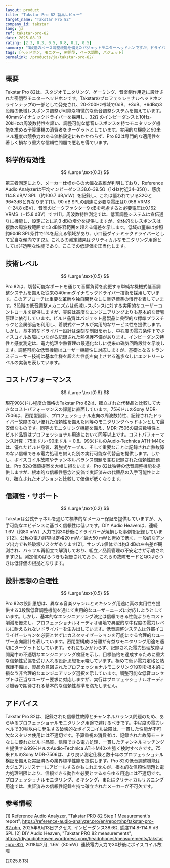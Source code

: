```yaml
---
layout: product
title: "Takstar Pro 82 製品レビュー"
target_name: "Takstar Pro 82"
company_id: takstar
lang: ja
ref: takstar-pro-82
date: 2025-08-13
rating: [2.3, 0.3, 0.5, 0.8, 0.2, 0.5]
summary: "3段階のベース調整機能を備えたバジェットモニターヘッドホンですが、ドライバー故障やチャンネルバランス問題など深刻な信頼性の問題で評価が損なわれています。"
tags: [ヘッドホン, モニター, 密閉型, ベース調整, バジェット]
permalink: /products/ja/takstar-pro-82/
---
```


## 概要

Takstar Pro 82は、スタジオモニタリング、ゲーミング、音楽制作用途に設計された密閉型モニターヘッドホンです。Takstarのプロフェッショナルヘッドホンラインナップの一部として発売され、20-200Hz帯域で0dB、+3dB、+6dBの3段階の低域レスポンス調整が可能な特徴的な低音調整システムを備えています。40mmダイナミックドライバーを採用し、32Ω のインピーダンスと10Hz-20kHzの周波数特性を謳い、調整可能な低音レスポンスを持つモニタリング機能を求める予算重視の消費者をターゲットとしています。実用的な機能と90米ドル程度の競争力のある価格設定にもかかわらず、Pro 82は専門的な適用性を著しく損なう重大な信頼性問題で悪名を得ています。

## 科学的有効性

$$ \Large \text{0.3} $$

第三者測定により、メーカー仕様からの大幅な乖離が判明しており、Reference Audio Analyzerは平均インピーダンス38.6–39.5Ω（1kHz付近34–35Ω）、感度114.8 dB/V SPL（約100.7 dB/mW）を記録し、これは謳われている32Ωと96±3dBと異なります[1]。90 dB SPLの到達に必要な電圧は0.058 VRMS（−24.8 dBV）、音楽のピークファクター9 dBを考慮すると必要電圧は0.162 VRMS（−15.8 dBV）です[1]。周波数特性測定では、低音調整システムは宣伝通りに機能し、設定ごとに約3 dBの増分を提供しますが、全体的なレスポンスは複数の周波数範囲で±3 dB許容範囲を超える偏差を示します。低域の歪率は参照約90dB SPL条件で1%を超える領域があり、小口径ダイナミックドライバーとして妥当な傾向です[2]。これらの測定結果はクリティカルなモニタリング用途としては非透明な性能であり、ここでの低評価を正当化します。

## 技術レベル

$$ \Large \text{0.5} $$

Pro 82は、切替可能なポートを通じて音響負荷を変更する単純な機械式低音調整システムを備えた従来の40mmダイナミックドライバー技術を採用しています。このアプローチは重要な革新や独自開発なしに業界標準の慣行を表しています。3段階の低音調整メカニズムは低域レスポンスに対する実用的なユーザーコントロールを提供しますが、実装は高度なエンジニアリングよりも基本的な音響原理に依存しています。ビルド品質はバジェット層製品に典型的な標準プラスチックと金属部品を利用し、着脱式ケーブルが実用的なサービス性を提供します。しかし、基本的なドライバー設計は深刻な制限を示し、中程度の電力条件下でボイスコイル故障につながる記録された熱保護不備があります。インピーダンス特性と感度測定は、電力処理や熱管理の最適化なしに従来の磁気回路設計を示唆します。調整可能な低音機能はユーザー機能性に対応しますが、基礎となるトランスデューサー技術は基本仕様を超えた性能を向上させる進歩なしにエントリーレベルの実装を表しています。

## コストパフォーマンス

$$ \Large \text{0.8} $$

現在90米ドル程度の価格のTakstar Pro 82は、確立された代替品と比較して大きなコストパフォーマンスの課題に直面しています。75米ドルのSony MDR-7506は、密閉型設計、プロフェッショナル志向の周波数特性、記録されたドライバー故障のない優れた信頼性を備えた同等のモニタリングヘッドホンとして最安価なものです。同等のモニタリング機能を備え、MDR-7506の周波数特性とビルド品質はプロフェッショナル用途において同等以上です。コストパフォーマンス計算：75米ドル÷90米ドル = 0.8。99米ドルのAudio-Technica ATH-M40xは、優れたビルド品質、着脱式ケーブル、そして重要なことに記録された熱故障のない信頼できる電力処理を備えた別の実行可能な代替品を提供します。しかし、ボイスコイル故障やチャンネルバランス問題を含む記録された信頼性問題は、Pro 82の価値提案を大幅に損ないます。Pro 82は独特の低音調整機能を提供しますが、根本的な信頼性懸念と安価で実証済みの代替品の入手可能性により、確立されたオプションと比較して価値が低くなります。

## 信頼性・サポート

$$ \Large \text{0.2} $$

Takstarは公式チャネルを通じて標準的なメーカー保証を提供していますが、入手可能なエビデンスに基づく信頼性は低いです。DIY Audio Heavenは、連続1.6V（約80 mW）入力で約30秒後にドライバーが焼損した事例を記録しています[2]。公称の電力許容は定格20 mW／最大50 mWと極めて低く、一般的なアンプ出力でも熱破壊リスクがあります[2]。サンプル個体では約3 dBの左右差が観測され、バッフル再組立で解消しており、組立／品質管理の不安定さが示唆されます[2]。測定値のばらつきも報告されており、これらの故障モードとQCばらつきは低評価の根拠となります。

## 設計思想の合理性

$$ \Large \text{0.5} $$

Pro 82の設計思想は、異なる音楽ジャンルとミキシング用途に真の実用性を提供する3段階低音調整機能を通じて実用的なユーザーニーズに対応しようとしています。しかし、基本的なエンジニアリング決定は信頼できる性能よりもコスト削減を優先し、プロフェッショナルオーディオ環境で典型的な中程度の電力レベルに耐えられないドライバーを生み出しています。低音調整システムは外部イコライゼーションを必要とせずにカスタマイゼーションを可能にする合理的なユーザー志向設計を表しています。密閉型構成は分離が有益なモニタリング用途を適切にターゲットとしています。それにもかかわらず、記録された電力処理故障は開発中の不適切なエンジニアリング検証を示し、目標価格を達成するために重大な信頼性妥協を受け入れる設計思想を示唆しています。極めて低い電力定格と熱保護不備は、製品の意図されたプロフェッショナルモニタリング役割を根本的に損なう非合理的なエンジニアリング選択を示しています。調整可能な低音コンセプトは正当なユーザー要求に対応しますが、実行はプロフェッショナルオーディオ機器で期待される基本的な信頼性基準を満たしません。

## アドバイス

Takstar Pro 82は、記録された信頼性故障とチャンネルバランス問題のため、あらゆるプロフェッショナルモニタリング用途で避けるべきです。中程度の電力レベルで30秒以内に発生する破壊的なボイスコイル故障は、一貫した性能が不可欠なスタジオ使用には不適切です。予算重視の消費者は、記録された故障モードなしに優れたビルド品質、信頼できる電力処理、一貫したチャンネルマッチングを提供する99米ドルのAudio-Technica ATH-M40xを強く検討すべきです。75米ドルのSony MDR-7506は、より良い測定仕様と数十年のプロフェッショナル検証を備えた実証済みの業界標準性能を提供します。Pro 82の低音調整機能はカジュアルリスナーにアピールするかもしれませんが、根本的な信頼性問題と電力処理制限により、信頼できる動作を必要とするあらゆる用途には不適切です。プロフェッショナルモニタリング、ミキシング、またはクリティカルリスニング用途では、実証済みの信頼性記録を持つ確立されたメーカーが不可欠です。

## 参考情報

[1] Reference Audio Analyzer, "Takstar PRO 82 Step 1 Measurement's report", https://reference-audio-analyzer.pro/en/report/hp/takstar-pro-82.php, 2025年8月13日アクセス, インピーダンス38.6Ω, 感度114.8-114.9 dB SPL
[2] DIY Audio Heaven, "Takstar PRO 82 measurements", https://diyaudioheaven.wordpress.com/headphones/measurements/takstar-pro-82/, 2018年2月, 1.6V（80mW）連続電力入力で30秒後にボイスコイル故障

(2025.8.13)